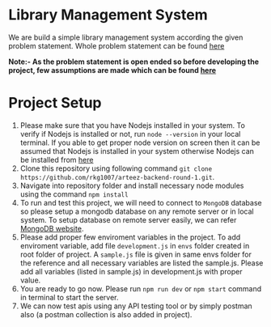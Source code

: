 # Library Management System
We are build a simple library management system according the given problem statement. Whole problem statement can be found [here](problem-statement.md)

**Note:- As the problem statement is open ended so before developing the project, few assumptions are made which can be found [here](assumptions.md)**

# Project Setup
1. Please make sure that you have Nodejs installed in your system. To verify if Nodejs is installed or not, run `node --version` in your local terminal. If you able to get proper node version on screen then it can be assumed that Nodejs is installed in your system otherwise Nodejs can be installed from [here](https://nodejs.org/en)
2. Clone this repository using following command `git clone https://github.com/rkg1007/arteez-backend-round-1.git`.
3. Navigate into repository folder and install necessary node modules using the command `npm install`
4. To run and test this project, we will need to connect to `MongoDB` database so please setup a mongodb database on any remote server or in local system. To setup database on remote server easily, we can refer [MongoDB website](https://www.mongodb.com/).
5. Please add proper few enviroment variables in the project. To add enviroment variable, add file `development.js` in `envs` folder created in root folder of project. A `sample.js` file is given in same envs folder for the reference and all necessary variables are listed the sample.js. Please add all variables (listed in sample.js) in development.js with proper value.
6. You are ready to go now. Please run `npm run dev` or `npm start` command in terminal to start the server.
7. We can now test apis using any API testing tool or by simply postman also (a postman collection is also added in project).

